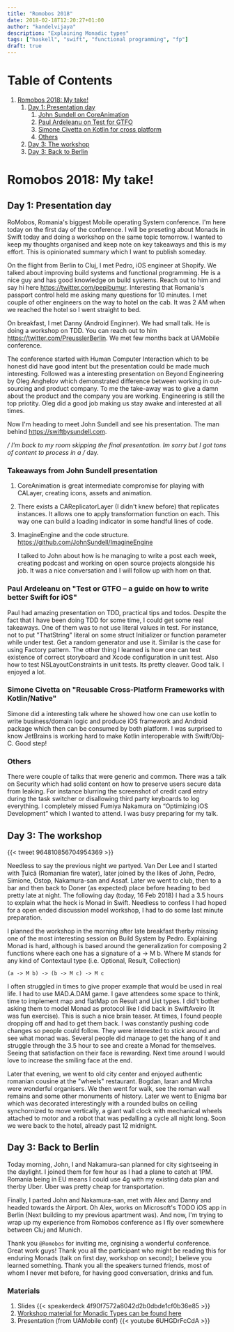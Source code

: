 ```yaml
---
title: "Romobos 2018"
date: 2018-02-18T12:20:27+01:00
author: "kandelvijaya"
description: "Explaining Monadic types"
tags: ["haskell", "swift", "functional programming", "fp"]
draft: true
---
```


# Table of Contents

1.  [Romobos 2018: My take!](#orgff0627b)
    1.  [Day 1: Presentation day](#orgc79a63a)
        1.  [John Sundell on CoreAnimation](#org5682cd8)
        2.  [Paul Ardeleanu on Test for GTFO](#org74de003)
        3.  [Simone Civetta on Kotlin for cross platform](#orgb8c24d5)
        4.  [Others](#org698c72d)
    2.  [Day 3: The workshop](#org8e4f2c2)
    3.  [Day 3: Back to Berlin](#org56a6a70)


<a id="orgff0627b"></a>

# Romobos 2018: My take!


<a id="orgc79a63a"></a>

## Day 1: Presentation day

RoMobos, Romania's biggest Mobile operating System conference. I'm here today on the first day of the 
conference. I will be preseting about Monads in Swift today and doing a workshop on the same topic 
tomorrow. I wanted to keep my thoughts organised and keep note on key takeaways and this is my effort. 
This is opinionated summary which I want to publish someday.

On the flight from Berlin to Cluj, I met Pedro, iOS engineer at Shopify. We talked about improving build 
systems and functional programming. He is a nice guy and has good knowledge 
on build systems. Reach out to him and say hi here <https://twitter.com/pepibumur>. Interesting that Romania's 
passport control held me asking many questions for 10 minutes. I met couple of other engineers on the way 
to hotel on the cab. It was 2 AM when we reached the hotel so I went straight to bed.

On breakfast, I met Danny (Android Enginner). We had small talk. He is doing a workshop on TDD. You can 
reach out to him <https://twitter.com/PreusslerBerlin>. We met few months back at UAMobile conference. 

The conference started with Human Computer Interaction which to be honest did have good intent but the 
presentation could be made much interesting. Followed was a interesting presentation on Beyond Engineering
by Oleg Anghelov which demonstrated difference between working in out-sourcing and product company. To me the 
take-away was to give a damn about the product and the company you are working. Engineering is still the top priotity. Oleg did a good job making us stay awake and interested at all times. 

Now I'm heading to meet John Sundell and see his presentation. The man behind <https://swiftbysundell.com>. 

*/ I'm back to my room skipping the final presentation. Im sorry but I got tons of content to process in a 
/* day. 


<a id="org5682cd8"></a>

### Takeaways from John Sundell presentation

1.  CoreAnimation is great intermediate compromise for playing with CALayer, creating icons, assets and animation.
2.  There exists a CAReplicatorLayer (I didn't knew before) that replicates instances. It allows one to 
    apply transformation function on each. This way one can build a loading indicator in some handful 
    lines of code.
3.  ImagineEngine and the code structure. <https://github.com/JohnSundell/ImagineEngine>
    
    I talked to John about how is he managing to write a post each week, creating podcast and working 
    on open source projects alongside his job. It was a nice conversation and I will follow up with hom on 
    that.


<a id="org74de003"></a>

### Paul Ardeleanu on "Test or GTFO – a guide on how to write better Swift for iOS"

Paul had amazing presentation on TDD, practical tips and todos. Despite the fact that I have been doing TDD for some 
time, I could get some real takeaways. One of them was to not use literal values in test. For instance, 
not to put "ThatString" literal on some struct Initializer or function parameter while under test. Get 
a random generator and use it. Similar is the case for using Factory pattern. The other thing I learned 
is how one can test existence of correct storyboard and Xcode configuration in unit test. Also 
how to test NSLayoutConstraints in unit tests. Its pretty cleaver. Good talk. I enjoyed a lot.


<a id="orgb8c24d5"></a>

### Simone Civetta on "Reusable Cross-Platform Frameworks with Kotlin/Native"

Simone did a interesting talk where he showed how one can use kotlin to write business/domain logic and produce 
iOS framework and Android package which then can be consumed by both platform. I was surprised to know 
JetBrains is working hard to make Kotlin interoperable with Swift/Obj-C. Good step! 


<a id="org698c72d"></a>

### Others

There were couple of talks that were generic and common.
There was a talk on Security which had solid content on how to preserve users secure data from leaking. 
For instance blurring the screenshot of credit card entry during the task switcher or disallowing 
third party keyboards to log everything. I completely missed Fumiya Nakamura on “Optimizing iOS Development” which I wanted to attend. I was busy preparing for my talk.


<a id="org8e4f2c2"></a>

## Day 3: The workshop
{{< tweet 964810856704954369 >}}

Needless to say the previous night we partyed. Van Der Lee and I started with Țuică (Romanian fire water), 
later joined by the likes of John, Pedro, Simione, Ostop, Nakamura-san and Assaf. Later we went to club, 
then to a bar and then back to Doner (as expected) place before heading to bed pretty late at night. The 
following day (today, 16 Feb 2018) I had a 3.5 hours to explain what the heck is Monad in Swift. Needless 
to confess I had hoped for a open ended discussion model workshop, I had to do some last minute preparation.  

I planned the workshop in the morning after late breakfast therby missing one of the most interesting 
session on Build System by Pedro. Explaining Monad is hard, although is based around the generalization 
for composing 2 functions where each one has a signature of a -> M b. Where M stands for any kind of Contextaul type (i.e. Optional, Result, Collection)

    (a -> M b) -> (b -> M c) -> M c

I often struggled in times to give proper example that would be used in real life. I had to 
use MAD.A.DAM game. I gave attendees some space to think, time to implement map and flatMap on Result and List types. 
I did't bother asking them to model Monad as protocol like I did back in SwiftAveiro (It was fun exercise). This is such a nice brain teaser. At times, I found people 
dropping off and had to get them back. I was constantly pushing code changes so people could follow. They were interested to stick around and see what monad was. Several people 
did manage to get the hang of it and struggle through the 3.5 hour to see and create a Monad for themselves. 
Seeing that satisfaction on their face is rewarding. Next time around I would love to increase the smiling face at the end. 

Later that evening, we went to old city center and enjoyed authentic romanian cousine at the "wheels" restaurant. Bogdan, Iaran
and Mircha were wonderful organisers. We then went for walk, see the roman wall remains and some 
other monuments of history. Later we went to Enigma bar which was decorated interestingly with a rounded bulbs on 
ceiling synchornized to move vertically, a giant wall clock with mechanical wheels attached to motor and a robot that 
was pedalling a cycle all night long. Soon we were back to the hotel, already past 12 midnight. 


<a id="org56a6a70"></a>

## Day 3: Back to Berlin

Today morning, John, I and Nakamura-san planned for city sightseeing in the daylight. I joined them for few hour 
as I had a plane to catch at 1PM. Romania being in EU means I could use 4g with my existing data plan and therby 
Uber. Uber was pretty cheap for transportation. 

Finally, I parted John and Nakamura-san, met with Alex and Danny and headed towards the Airport. Oh Alex, works 
on Microsoft's TODO iOS app in Berlin (Next building to my previous apartment was). And now, I'm trying to wrap 
up my experience from Romobos conference as I fly over somewhere between Cluj and Munich. 

Thank you `@Romobos` for inviting me, orginising a wonderful conference. Great work guys! Thank you all the 
participant who might be reading this for enduring Monads (talk on first day, workshop on second); I believe 
you learned something. Thank you all the speakers turned friends, most of whom I never met before, for having good
conversation, drinks and fun.

### Materials
1. Slides 
    {{< speakerdeck 4f90f7572a8042d2b0dbde1cf0b36e85 >}}
2. [Workshop material for Monadic Types can be found here](https://github.com/kandelvijaya/mobosFPWorkshop)
3. Presentation (from UAMobile conf)
    {{< youtube 6UHGDrFcCdA >}}